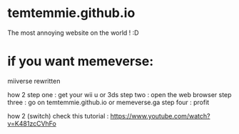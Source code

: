 # temtemmie.github.io
The most annoying website on the world ! :D

# if you want memeverse:

miiverse rewritten

how 2
step one : get your wii u or 3ds
 step two : open the web browser 
step three : go on temtemmie.github.io or memeverse.ga step four : profit

how 2 (switch)
check this tutorial : https://www.youtube.com/watch?v=K481zcCVhFo
